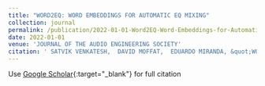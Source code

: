 ```yaml
---
title: "WORD2EQ: WORD EMBEDDINGS FOR AUTOMATIC EQ MIXING"
collection: journal
permalink: /publication/2022-01-01-Word2EQ-Word-Embeddings-for-Automatic-EQ-Mixing
date: 2022-01-01
venue: 'JOURNAL OF THE AUDIO ENGINEERING SOCIETY'
citation: ' SATVIK VENKATESH,  DAVID MOFFAT,  EDUARDO MIRANDA, &quot;WORD2EQ: WORD EMBEDDINGS FOR AUTOMATIC EQ MIXING.&quot; JOURNAL OF THE AUDIO ENGINEERING SOCIETY, 2022.'
---
```

Use [Google Scholar](https://scholar.google.com/scholar?q=Word2EQ:+Word+Embeddings+for+Automatic+EQ+Mixing){:target="_blank"} for full citation